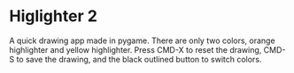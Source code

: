 # Higlighter 2
A quick drawing app made in pygame. There are only two colors, orange highlighter and yellow highlighter. Press CMD-X to reset the drawing, CMD-S to save the drawing, and the black outlined button to switch colors.
